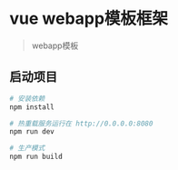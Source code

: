 # vue webapp模板框架

> webapp模板

## 启动项目

``` bash
# 安装依赖
npm install

# 热重载服务运行在 http://0.0.0.0:8080
npm run dev

# 生产模式
npm run build
